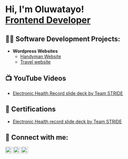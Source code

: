 <h1>Hi, I'm Oluwatayo! <br/><a href="https://github.com/joshmadakor1">Frontend Developer</a>
<h2>👨‍💻 Software Development Projects:</h2>

- <b>Wordpress Websites</b>
  - [Handyman Website](https://github.com/OluwatayomiTitus/HandyMan-Website/tree/main)
  - [Travel website](https://github.com/OluwatayomiTitus/Travel-website)


<h2>📺 YouTube Videos</h2>

- [Electronic Health Record slide deck by Team STRIDE](https://youtu.be/p21jb9wGkTk?si=N8INjYj_COc-KWxh)

<h2>📄 Certifications</h2>

- [Electronic Health record slide deck by Team STRIDE](https://www.youtube.com/watch?v=a83ASGn_V_s)

<h2> 🤳 Connect with me:</h2>

[<img align="left" alt="JoshMadakor | Twitter" width="22px" src="https://cdn.jsdelivr.net/npm/simple-icons@v3/icons/twitter.svg" />][twitter]
[<img align="left" alt="JoshMadakor | LinkedIn" width="22px" src="https://cdn.jsdelivr.net/npm/simple-icons@v3/icons/linkedin.svg" />][linkedin]
[<img align="left" alt="JoshMadakor | Instagram" width="22px" src="https://cdn.jsdelivr.net/npm/simple-icons@v3/icons/instagram.svg" />][instagram]

[twitter]: https://x.com/Prowebsuite
[instagram]: https://www.instagram.com/prowebsuite/
[linkedin]: https://www.linkedin.com/in/oluwatayo-oladejo/
<!--
**joshmadakor1/joshmadakor1** is a ✨ _special_ ✨ repository because its `README.md` (this file) appears on your GitHub profile.

Here are some ideas to get you started:

- 🔭 I’m currently working on ...
- 🌱 I’m currently learning ...
- 👯 I’m looking to collaborate on ...
- 🤔 I’m looking for help with ...
- 💬 Ask me about ...
- 📫 How to reach me: ...
- 😄 Pronouns: ...
- ⚡ Fun fact: ...
-->
